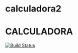 # calculadora2
CALCULADORA
============

[![Build Status](https://dev.azure.com/Professor0566/Professor/_apis/build/status/Unoeste-SecWeb2.calculadora2?branchName=main)](https://dev.azure.com/Professor0566/Professor/_build/latest?definitionId=2&branchName=main)
